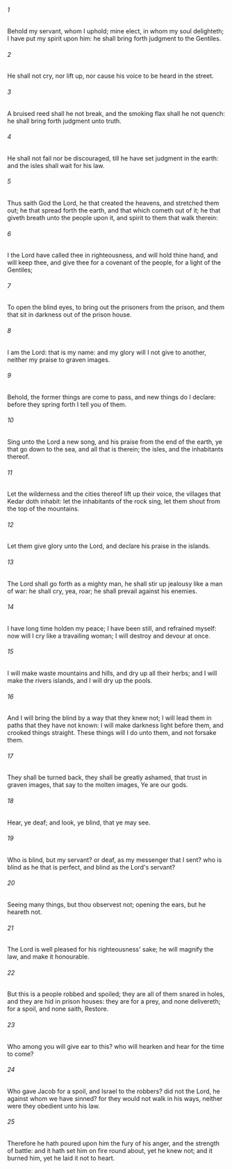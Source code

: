 ###### 1
Behold my servant, whom I uphold; mine elect, in whom my soul delighteth; I have put my spirit upon him: he shall bring forth judgment to the Gentiles.

###### 2
He shall not cry, nor lift up, nor cause his voice to be heard in the street.

###### 3
A bruised reed shall he not break, and the smoking flax shall he not quench: he shall bring forth judgment unto truth.

###### 4
He shall not fail nor be discouraged, till he have set judgment in the earth: and the isles shall wait for his law.

###### 5
Thus saith God the Lord, he that created the heavens, and stretched them out; he that spread forth the earth, and that which cometh out of it; he that giveth breath unto the people upon it, and spirit to them that walk therein:

###### 6
I the Lord have called thee in righteousness, and will hold thine hand, and will keep thee, and give thee for a covenant of the people, for a light of the Gentiles;

###### 7
To open the blind eyes, to bring out the prisoners from the prison, and them that sit in darkness out of the prison house.

###### 8
I am the Lord: that is my name: and my glory will I not give to another, neither my praise to graven images.

###### 9
Behold, the former things are come to pass, and new things do I declare: before they spring forth I tell you of them.

###### 10
Sing unto the Lord a new song, and his praise from the end of the earth, ye that go down to the sea, and all that is therein; the isles, and the inhabitants thereof.

###### 11
Let the wilderness and the cities thereof lift up their voice, the villages that Kedar doth inhabit: let the inhabitants of the rock sing, let them shout from the top of the mountains.

###### 12
Let them give glory unto the Lord, and declare his praise in the islands.

###### 13
The Lord shall go forth as a mighty man, he shall stir up jealousy like a man of war: he shall cry, yea, roar; he shall prevail against his enemies.

###### 14
I have long time holden my peace; I have been still, and refrained myself: now will I cry like a travailing woman; I will destroy and devour at once.

###### 15
I will make waste mountains and hills, and dry up all their herbs; and I will make the rivers islands, and I will dry up the pools.

###### 16
And I will bring the blind by a way that they knew not; I will lead them in paths that they have not known: I will make darkness light before them, and crooked things straight. These things will I do unto them, and not forsake them.

###### 17
They shall be turned back, they shall be greatly ashamed, that trust in graven images, that say to the molten images, Ye are our gods.

###### 18
Hear, ye deaf; and look, ye blind, that ye may see.

###### 19
Who is blind, but my servant? or deaf, as my messenger that I sent? who is blind as he that is perfect, and blind as the Lord's servant?

###### 20
Seeing many things, but thou observest not; opening the ears, but he heareth not.

###### 21
The Lord is well pleased for his righteousness' sake; he will magnify the law, and make it honourable.

###### 22
But this is a people robbed and spoiled; they are all of them snared in holes, and they are hid in prison houses: they are for a prey, and none delivereth; for a spoil, and none saith, Restore.

###### 23
Who among you will give ear to this? who will hearken and hear for the time to come?

###### 24
Who gave Jacob for a spoil, and Israel to the robbers? did not the Lord, he against whom we have sinned? for they would not walk in his ways, neither were they obedient unto his law.

###### 25
Therefore he hath poured upon him the fury of his anger, and the strength of battle: and it hath set him on fire round about, yet he knew not; and it burned him, yet he laid it not to heart.

